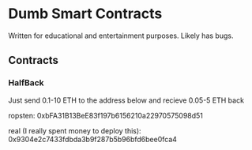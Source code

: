 # Dumb Smart Contracts

Written for educational and entertainment purposes. Likely has bugs.

## Contracts

### HalfBack

Just send 0.1-10 ETH to the address below and recieve 0.05-5 ETH back

ropsten: 0xbFA31B13BeE83f197b6156210a22970575098d51

real (I really spent money to deploy this): 0x9304e2c7433fdbda3b9f287b5b96bfd6bee0fca4
